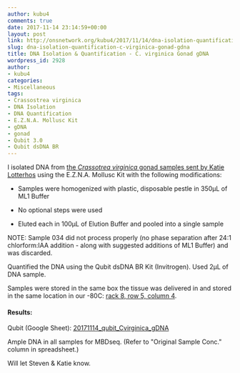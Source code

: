 ```yaml
---
author: kubu4
comments: true
date: 2017-11-14 23:14:59+00:00
layout: post
link: http://onsnetwork.org/kubu4/2017/11/14/dna-isolation-quantification-c-virginica-gonad-gdna/
slug: dna-isolation-quantification-c-virginica-gonad-gdna
title: DNA Isolation & Quantification - C. virginica Gonad gDNA
wordpress_id: 2928
author:
- kubu4
categories:
- Miscellaneous
tags:
- Crassostrea virginica
- DNA Isolation
- DNA Quantification
- E.Z.N.A. Mollusc Kit
- gDNA
- gonad
- Qubit 3.0
- Qubit dsDNA BR
---
```


I isolated DNA from [the _Crassotrea virginica_ gonad samples sent by Katie Lotterhos](http://onsnetwork.org/kubu4/2017/10/03/samples-received-c-virginica-gonad-tissue-from-katie-lotterhos/) using the E.Z.N.A. Mollusc Kit with the following modifications:





  * Samples were homogenized with plastic, disposable pestle in 350μL of ML1 Buffer


  * No optional steps were used


  * Eluted each in 100μL of Elution Buffer and pooled into a single sample



NOTE: Sample 034 did not process properly (no phase separation after 24:1 chlorform:IAA addition - along with suggested additions of ML1 Buffer) and was discarded.

Quantified the DNA using the Qubit dsDNA BR Kit (Invitrogen). Used 2μL of DNA sample.

Samples were stored in the same box the tissue was delivered in and stored in the same location in our -80C: [rack 8, row 5, column 4](https://docs.google.com/spreadsheets/d/1Qsvz3QTURlPF_hX05BQxjom3484WuMfqQ1ILl9LEljU/edit?usp=sharing).



#### Results:



Qubit (Google Sheet): [20171114_qubit_Cvirginica_gDNA](https://docs.google.com/spreadsheets/d/1T5CzZH8p73UCDXNUhDK685FtfsNE4R9lRQa5ZZMuqW8/edit?usp=sharing)

Ample DNA in all samples for MBDseq. (Refer to "Original Sample Conc." column in spreadsheet.)

Will let Steven & Katie know.


